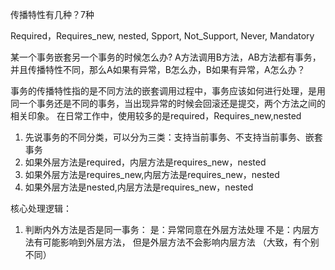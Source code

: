 传播特性有几种？7种

Required，Requires_new, nested, Spport, Not_Support, Never, Mandatory

某一个事务嵌套另一个事务的时候怎么办?
A方法调用B方法，AB方法都有事务，并且传播特性不同，那么A如果有异常，B怎么办，B如果有异常，A怎么办？

事务的传播特性指的是不同方法的嵌套调用过程中，事务应该如何进行处理，是用同一个事务还是不同的事务，当出现异常的时候会回滚还是提交，两个方法之间的相关印象。
在日常工作中，使用较多的是required，Requires_new,nested

1. 先说事务的不同分类，可以分为三类：支持当前事务、不支持当前事务、嵌套事务
2. 如果外层方法是required，内层方法是requires_new，nested
3. 如果外层方法是requires_new,内层方法是requires_new，nested
4. 如果外层方法是nested,内层方法是requires_new，nested

核心处理逻辑：
1. 判断内外方法是否是同一事务：
	是：异常同意在外层方法处理
	不是：内层方法有可能影响到外层方法， 但是外层方法不会影响内层方法
	（大致，有个别不同）

